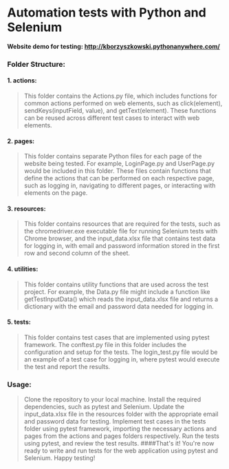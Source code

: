 # Automation tests with Python and Selenium

**Website demo for testing: http://kborzyszkowski.pythonanywhere.com/**

### Folder Structure:
#### 1. actions:
> This folder contains the Actions.py file, which includes functions for common actions performed on web elements, such as click(element), sendKeys(inputField, value), and getText(element). These functions can be reused across different test cases to interact with web elements.

#### 2. pages:
> This folder contains separate Python files for each page of the website being tested. For example, LoginPage.py and UserPage.py would be included in this folder. These files contain functions that define the actions that can be performed on each respective page, such as logging in, navigating to different pages, or interacting with elements on the page.

#### 3. resources:
> This folder contains resources that are required for the tests, such as the chromedriver.exe executable file for running Selenium tests with Chrome browser, and the input_data.xlsx file that contains test data for logging in, with email and password information stored in the first row and second column of the sheet.

#### 4. utilities:
> This folder contains utility functions that are used across the test project. For example, the Data.py file might include a function like getTestInputData() which reads the input_data.xlsx file and returns a dictionary with the email and password data needed for logging in.

#### 5. tests:
> This folder contains test cases that are implemented using pytest framework. The conftest.py file in this folder includes the configuration and setup for the tests. The login_test.py file would be an example of a test case for logging in, where pytest would execute the test and report the results.

### Usage:
> Clone the repository to your local machine.
> Install the required dependencies, such as pytest and Selenium.
> Update the input_data.xlsx file in the resources folder with the appropriate email and password data for testing.
> Implement test cases in the tests folder using pytest framework, importing the necessary actions and pages from the actions and pages folders respectively.
> Run the tests using pytest, and review the test results.
####That's it! You're now ready to write and run tests for the web application using pytest and Selenium. Happy testing!
